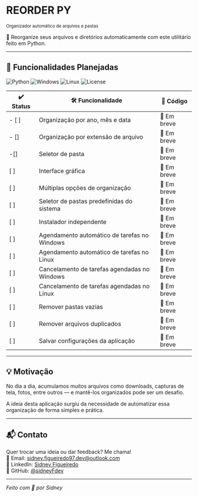 # REORDER PY  
<sub>Organizador automático de arquivos e pastas</sub>  

📁 Reorganize seus arquivos e diretórios automaticamente com este utilitário feito em Python.

---

## 🔧 Funcionalidades Planejadas

![Python](https://img.shields.io/badge/Python-3.10.2-blue?style=for-the-badge&logo=python&logoColor=white)
![Windows](https://img.shields.io/badge/Windows-10%20%7C%2011-blue?style=for-the-badge&logo=windows&logoColor=white)
![Linux](https://img.shields.io/badge/Linux-Arch%20Linux%20%7C%20Ubuntu-blue?style=for-the-badge&logo=linux&logoColor=white)
![License](https://img.shields.io/badge/License-MIT-blue?style=for-the-badge&logo=github&logoColor=white)

| ✔️ Status | 🛠️ Funcionalidade                                | 🔗 Código |
|----------|---------------------------------------------------|-----------|
| - [ ]      | Organização por ano, mês e data                   | 🚧 Em breve |
| - []      | Organização por extensão de arquivo               | 🚧 Em breve |
| -[]      | Seletor de pasta                                  | 🚧 Em breve |
| [ ]      | Interface gráfica                                 | 🚧 Em breve |
| [ ]      | Múltiplas opções de organização                   | 🚧 Em breve |
| [ ]      | Seletor de pastas predefinidas do sistema         | 🚧 Em breve |
| [ ]      | Instalador independente                           | 🚧 Em breve |
| [ ]      | Agendamento automático de tarefas no Windows      | 🚧 Em breve |
| [ ]      | Agendamento automático de tarefas no Linux        | 🚧 Em breve |
| [ ]      | Cancelamento de tarefas agendadas no Windows      | 🚧 Em breve |
| [ ]      | Cancelamento de tarefas agendadas no Linux        | 🚧 Em breve |
| [ ]      | Remover pastas vazias                             | 🚧 Em breve |
| [ ]      | Remover arquivos duplicados                       | 🚧 Em breve |
| [ ]      | Salvar configurações da aplicação                 | 🚧 Em breve |

---

## 💡 Motivação

No dia a dia, acumulamos muitos arquivos como downloads, capturas de tela, fotos, entre outros — e mantê-los organizados pode ser um desafio.

A ideia desta aplicação surgiu da necessidade de automatizar essa organização de forma simples e prática.

---

## 📬 Contato

Quer trocar uma ideia ou dar feedback? Me chama!  
📧 Email: [sidney.figueiredo97.dev@outlook.com](mailto:sidney.figueiredo97.dev@outlook.com)  
🔗 LinkedIn: [Sidney Figueiredo](https://www.linkedin.com/in/sidney-figueiredo)  
🐙 GitHub: [@sidneyFdev](https://github.com/sidneyFdev)

---

<i>Feito com 💛 por Sidney</i>

